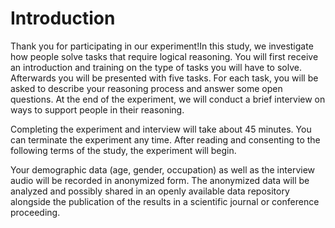 # Introduction

Thank you for participating in our experiment!In this study, we investigate how people solve tasks that require logical reasoning. You will first receive an introduction and training on the type of tasks you will have to solve. Afterwards you will be presented with five tasks. For each task, you will be asked to describe your reasoning process and answer some open questions. At the end of the experiment, we will conduct a brief interview on ways to support people in their reasoning.

Completing the experiment and interview will take about 45 minutes. You can terminate the experiment any time. After reading and consenting to the following terms of the study, the experiment will begin.

Your demographic data (age, gender, occupation) as well as the interview audio will be recorded in anonymized form. The anonymized data will be analyzed and possibly shared in an openly available data repository alongside the publication of the results in a scientific journal or conference proceeding.
